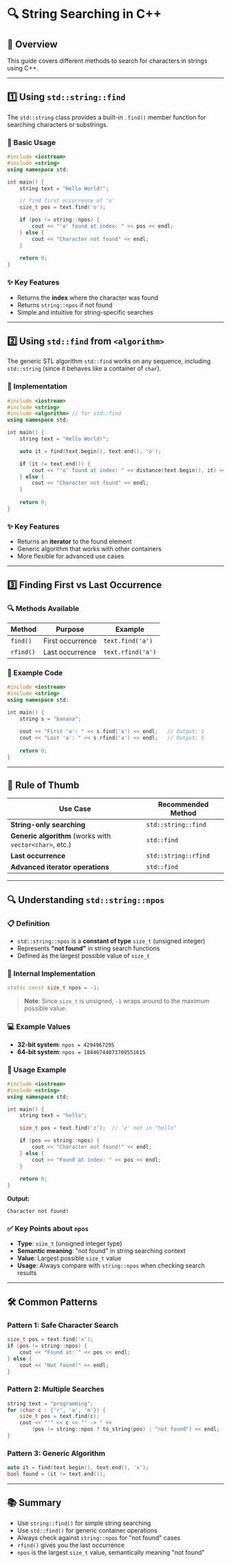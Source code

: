 # 🔍 String Searching in C++

## 📖 Overview
This guide covers different methods to search for characters in strings using C++.

---

## 1️⃣ Using `std::string::find`

The `std::string` class provides a built-in `.find()` member function for searching characters or substrings.

### 📝 Basic Usage

```cpp
#include <iostream>
#include <string>
using namespace std;

int main() {
    string text = "Hello World!";

    // find first occurrence of 'o'
    size_t pos = text.find('o');

    if (pos != string::npos) {
        cout << "'o' found at index: " << pos << endl;
    } else {
        cout << "Character not found" << endl;
    }
    
    return 0;
}
```

### ✨ Key Features
- Returns the **index** where the character was found
- Returns `string::npos` if not found
- Simple and intuitive for string-specific searches

---

## 2️⃣ Using `std::find` from `<algorithm>`

The generic STL algorithm `std::find` works on any sequence, including `std::string` (since it behaves like a container of `char`).

### 📝 Implementation

```cpp
#include <iostream>
#include <string>
#include <algorithm> // for std::find
using namespace std;

int main() {
    string text = "Hello World!";

    auto it = find(text.begin(), text.end(), 'o');

    if (it != text.end()) {
        cout << "'o' found at index: " << distance(text.begin(), it) << endl;
    } else {
        cout << "Character not found" << endl;
    }
    
    return 0;
}
```

### ✨ Key Features
- Returns an **iterator** to the found element
- Generic algorithm that works with other containers
- More flexible for advanced use cases

---

## 3️⃣ Finding First vs Last Occurrence

### 🔍 Methods Available

| Method | Purpose | Example |
|--------|---------|---------|
| `find()` | First occurrence | `text.find('a')` |
| `rfind()` | Last occurrence | `text.rfind('a')` |

### 📝 Example Code

```cpp
#include <iostream>
#include <string>
using namespace std;

int main() {
    string s = "banana";
    
    cout << "First 'a': " << s.find('a') << endl;   // Output: 1
    cout << "Last 'a': " << s.rfind('a') << endl;   // Output: 5
    
    return 0;
}
```

---

## 🎯 Rule of Thumb

| Use Case | Recommended Method |
|----------|-------------------|
| **String-only searching** | `std::string::find` |
| **Generic algorithm** (works with `vector<char>`, etc.) | `std::find` |
| **Last occurrence** | `std::string::rfind` |
| **Advanced iterator operations** | `std::find` |

---

## 🔍 Understanding `std::string::npos`

### 📋 Definition
- `std::string::npos` is a **constant of type** `size_t` (unsigned integer)
- Represents **"not found"** in string search functions
- Defined as the largest possible value of `size_t`

### 🔧 Internal Implementation

```cpp
static const size_t npos = -1;
```

> **Note**: Since `size_t` is unsigned, `-1` wraps around to the maximum possible value.

### 💻 Example Values
- **32-bit system**: `npos = 4294967295`
- **64-bit system**: `npos = 18446744073709551615`

### 📝 Usage Example

```cpp
#include <iostream>
#include <string>
using namespace std;

int main() {
    string text = "hello";

    size_t pos = text.find('z');  // 'z' not in "hello"

    if (pos == string::npos) {
        cout << "Character not found!" << endl;
    } else {
        cout << "Found at index: " << pos << endl;
    }
    
    return 0;
}
```

**Output:**
```
Character not found!
```

### ✅ Key Points about `npos`
- **Type**: `size_t` (unsigned integer type)
- **Semantic meaning**: "not found" in string searching context
- **Value**: Largest possible `size_t` value
- **Usage**: Always compare with `string::npos` when checking search results

---

## 🛠️ Common Patterns

### Pattern 1: Safe Character Search
```cpp
size_t pos = text.find('x');
if (pos != string::npos) {
    cout << "Found at: " << pos << endl;
} else {
    cout << "Not found!" << endl;
}
```

### Pattern 2: Multiple Searches
```cpp
string text = "programming";
for (char c : {'r', 'a', 'm'}) {
    size_t pos = text.find(c);
    cout << "'" << c << "' -> " << 
        (pos != string::npos ? to_string(pos) : "not found") << endl;
}
```

### Pattern 3: Generic Algorithm
```cpp
auto it = find(text.begin(), text.end(), 'x');
bool found = (it != text.end());
```

---

## 📚 Summary

- Use `string::find()` for simple string searching
- Use `std::find()` for generic container operations  
- Always check against `string::npos` for "not found" cases
- `rfind()` gives you the last occurrence
- `npos` is the largest `size_t` value, semantically meaning "not found"
